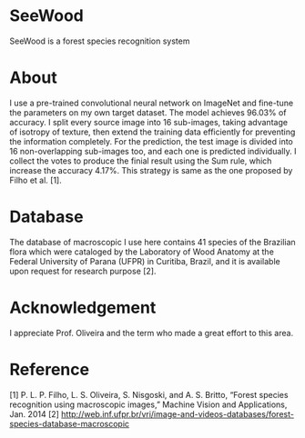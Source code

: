 # SeeWood
SeeWood is a forest species recognition system

# About
I use a pre-trained convolutional neural network on ImageNet and fine-tune the parameters on my own target dataset. The model achieves 96.03% of accuracy. I split every source image into 16 sub-images, taking advantage of isotropy of texture, then extend the training data efficiently for preventing the information completely. For the prediction, the test image is divided into 16 non-overlapping sub-images too, and each one is predicted individually. I collect the votes to produce the finial result using the Sum rule, which increase the accuracy 4.17%. This strategy is same as the one proposed by Filho et al. [1]. 

# Database
The database of macroscopic I use here contains 41 species of the Brazilian flora which were cataloged by the Laboratory of Wood Anatomy at the Federal University of Parana (UFPR)  in Curitiba, Brazil, and it is available upon request for research purpose [2]. 

# Acknowledgement
I appreciate Prof. Oliveira and the term who made a great effort to this area.

# Reference
[1] P. L. P. Filho, L. S. Oliveira, S. Nisgoski, and A. S. Britto, “Forest species recognition using macroscopic images,” Machine Vision and Applications, Jan. 2014
[2] http://web.inf.ufpr.br/vri/image-and-videos-databases/forest-species-database-macroscopic
